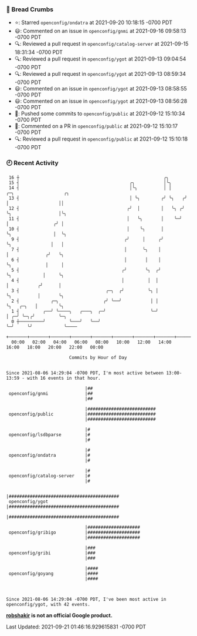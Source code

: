 ### 🍞 Bread Crumbs

 * ⭐️: Starred `openconfig/ondatra` at 2021-09-20 10:18:15 -0700 PDT
 * 😃: Commented on an issue in `openconfig/gnmi` at 2021-09-16 09:58:13 -0700 PDT
 * 🔍: Reviewed a pull request in  `openconfig/catalog-server` at 2021-09-15 18:31:34 -0700 PDT
 * 🔍: Reviewed a pull request in  `openconfig/ygot` at 2021-09-13 09:04:54 -0700 PDT
 * 🔍: Reviewed a pull request in  `openconfig/ygot` at 2021-09-13 08:59:34 -0700 PDT
 * 😃: Commented on an issue in `openconfig/ygot` at 2021-09-13 08:58:55 -0700 PDT
 * 😃: Commented on an issue in `openconfig/ygot` at 2021-09-13 08:56:28 -0700 PDT
 * 🚢: Pushed some commits to `openconfig/public` at 2021-09-12 15:10:34 -0700 PDT
 * 💬: Commented on a PR in  `openconfig/public` at 2021-09-12 15:10:17 -0700 PDT
 * 🔍: Reviewed a pull request in  `openconfig/public` at 2021-09-12 15:10:18 -0700 PDT

### 🕘 Recent Activity
```
 16 ┼                                                       ╭╮
 15 ┤                                          ╭╮           │╰╮
 14 ┤                                          │╰╮          │ │     ╭─╮                   ╭╮
 13 ┤                                          │ ╰╮        ╭╯ ╰╮   ╭╯ │                   ││
 12 ┤                                         ╭╯  │        │   ╰╮ ╭╯  ╰╮                  │╰╮
 11 ┤                                         │   ╰╮       │    ╰─╯    │                 ╭╯ │
 10 ┤                                         │    ╰╮      │           ╰╮                │  ╰╮
  9 ┤                                        ╭╯     │     ╭╯            ╰╮               │   │
  7 ┤                                        │      ╰╮    │              │              ╭╯   ╰╮
  6 ┤                                        │       │    │              ╰╮             │     │
  5 ┤                                       ╭╯       ╰╮  ╭╯               ╰╮            │     ╰╮
  4 ┤                                       │         │  │                 │           ╭╯      │
  3 ┤                                 ╭─╮  ╭╯         ╰╮ │                 ╰╮          │       ╰╮
  2 ┤            ╭─╮                 ╭╯ ╰──╯           │ │                  ╰╮   ╭─╮   │        ╰╮
  1 ┤         ╭──╯ ╰────╮   ╭───╮  ╭─╯                 ╰─╯                   │ ╭─╯ ╰─╮╭╯         ╰─╮
  0 ┼─────────╯         ╰───╯   ╰──╯                                         ╰─╯     ╰╯            ╰────
    +───────+───────+───────+───────+───────+───────+───────+───────+───────+───────+───────+───────+────
  00:00   02:00   04:00   06:00   08:00   10:00   12:00   14:00   16:00   18:00   20:00   22:00   00:00   

						Commits by Hour of Day


Since 2021-08-06 14:29:04 -0700 PDT, I'm most active between 13:00-13:59 - with 16 events in that hour.

```



```
                              |##
 openconfig/gnmi              |##
                              |##

                              |##########################
 openconfig/public            |##########################
                              |##########################

                              |#
 openconfig/lsdbparse         |#
                              |#

                              |#
 openconfig/ondatra           |#
                              |#

                              |#
 openconfig/catalog-server    |#
                              |#

                              |##########################################
 openconfig/ygot              |##########################################
                              |##########################################

                              |####################
 openconfig/gribigo           |####################
                              |####################

                              |###
 openconfig/gribi             |###
                              |###

                              |####
 openconfig/goyang            |####
                              |####



Since 2021-08-06 14:29:04 -0700 PDT, I've been most active in openconfig/ygot, with 42 events.

```
**[robshakir](mailto:robjs@google.com) is not an official Google product.**  


Last Updated: 2021-09-21 01:46:16.929615831 -0700 PDT
